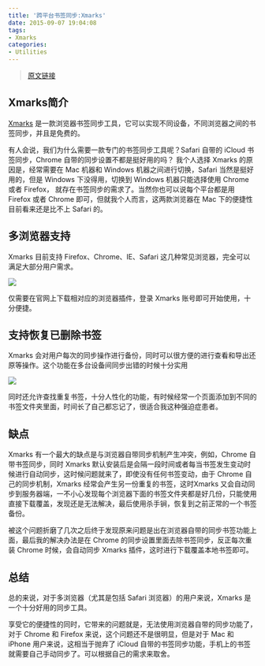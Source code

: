 ```yaml
---
title: '跨平台书签同步:Xmarks'
date: 2015-09-07 19:04:08
tags:
- Xmarks
categories:
- Utilities
---
```


> [原文链接](http://blog.samwei12.cn/2015/09/07/Utilities/%E8%B7%A8%E5%B9%B3%E5%8F%B0%E4%B9%A6%E7%AD%BE%E5%90%8C%E6%AD%A5-Xmarks/)

## Xmarks简介

[Xmarks](https://www.xmarks.com) 是一款浏览器书签同步工具，它可以实现不同设备，不同浏览器之间的书签同步，并且是免费的。

有人会说，我们为什么需要一款专门的书签同步工具呢？Safari 自带的 iCloud 书签同步，Chrome 自带的同步设置不都是挺好用的吗？ 我个人选择 Xmarks 的原因是，经常需要在 Mac 机器和 Windows 机器之间进行切换，Safari 当然是挺好用的，但是 Windows 下没得用，切换到 Windows 机器只能选择使用 Chrome 或者 Firefox， 就存在书签同步的需求了。当然你也可以说每个平台都是用 Firefox 或者 Chrome 即可，但就我个人而言，这两款浏览器在 Mac 下的便捷性目前看来还是比不上 Safari 的。

<!--more-->

## 多浏览器支持

 Xmarks 目前支持 Firefox、Chrome、IE、Safari 这几种常见浏览器，完全可以满足大部分用户需求。

![](http://7xlmda.com1.z0.glb.clouddn.com/xmarks_001.png)

仅需要在官网上下载相对应的浏览器插件，登录 Xmarks 账号即可开始使用，十分便捷。

## 支持恢复已删除书签

 Xmarks 会对用户每次的同步操作进行备份，同时可以很方便的进行查看和导出还原等操作。这个功能在多台设备间同步出错的时候十分实用
 
 ![](http://7xlmda.com1.z0.glb.clouddn.com/xmarks_002.png)

同时还允许查找重复书签，十分人性化的功能，有时候经常一个页面添加到不同的书签文件夹里面，时间长了自己都忘记了，很适合我这种强迫症患者。

## 缺点

Xmarks 有一个最大的缺点是与浏览器自带同步机制产生冲突，例如，Chrome 自带书签同步，同时 Xmarks 默认安装后是会隔一段时间或者每当书签发生变动时候进行自动同步，这时候问题就来了，即使没有任何书签变动，由于 Chrome 自己的同步机制，Xmarks 经常会产生另一份重复的书签，这时Xmarks 又会自动同步到服务器端，一不小心发现每个浏览器下面的书签文件夹都是好几份，只能使用直接下载覆盖，发现还是无法解决，最后使用杀手锏，恢复到之前正常的一个书签备份。


被这个问题折磨了几次之后终于发现原来问题是出在浏览器自带的同步书签功能上面，最后我的解决办法是在 Chrome 的同步设置里面去除书签同步，反正每次重装 Chrome 时候，会自动同步 Xmarks 插件，这时进行下载覆盖本地书签即可。

## 总结

总的来说，对于多浏览器（尤其是包括 Safari 浏览器）的用户来说，Xmarks 是一个十分好用的同步工具。

享受它的便捷性的同时，它带来的问题就是，无法使用浏览器自带的同步功能了，对于 Chrome 和 Firefox 来说，这个问题还不是很明显，但是对于 Mac 和 iPhone 用户来说，这相当于抛弃了 iCloud 自带的书签同步功能，手机上的书签就需要自己手动同步了。可以根据自己的需求来取舍。
 
 
